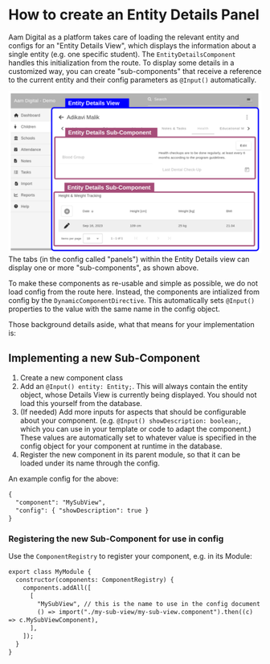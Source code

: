 # How to create an Entity Details Panel
Aam Digital as a platform takes care of loading the relevant entity and configs for an "Entity Details View",
which displays the information about a single entity (e.g. one specific student).
The `EntityDetailsComponent` handles this initialization from the route.
To display some details in a customized way, you can create "sub-components" that receive a reference to the current entity and their config parameters as `@Input()` automatically.

![](../../images/entity-details-panels.png)
The tabs (in the config called "panels") within the Entity Details view can display one or more "sub-components", as shown above.

To make these components as re-usable and simple as possible, we do not load config from the route here.
Instead, the components are intialized from config by the `DynamicComponentDirective`.
This automatically sets `@Input()` properties to the value with the same name in the config object.

Those background details aside, what that means for your implementation is:

## Implementing a new Sub-Component

1. Create a new component class
2. Add an `@Input() entity: Entity;`. This will always contain the entity object, whose Details View is currently being displayed. You should not load this yourself from the database.
3. (If needed) Add more inputs for aspects that should be configurable about your component.
(e.g. `@Input() showDescription: boolean;`, which you can use in your template or code to adapt the component.)
These values are automatically set to whatever value is specified in the config object for your component at runtime in the database.
4. Register the new component in its parent module, so that it can be loaded under its name through the config.

An example config for the above:
```
{
  "component": "MySubView",
  "config": { "showDescription": true } 
}
```

### Registering the new Sub-Component for use in config
Use the `ComponentRegistry` to register your component,
e.g. in its Module:
```
export class MyModule {
  constructor(components: ComponentRegistry) {
    components.addAll([
      [
        "MySubView", // this is the name to use in the config document 
        () => import("./my-sub-view/my-sub-view.component").then((c) => c.MySubViewComponent),
      ],
    ]);
  }
}
```
